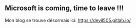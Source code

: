 ## Microsoft is coming, time to leave !!!

Mon blog se trouve désormais ici: https://devil505.gitlab.io/
